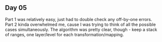 ## Day 05

Part 1 was relatively easy, just had to double check any off-by-one errors.
Part 2 kinda overwhelmed me, cause I was trying to think of all the possible
cases simultaneously. The algorithm was pretty clear, though - keep a stack of
ranges, one layer/level for each transformation/mapping.
